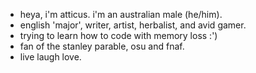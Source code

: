 - heya, i'm atticus. i'm an australian male (he/him).
- english 'major', writer, artist, herbalist, and avid gamer.
- trying to learn how to code with memory loss :')
- fan of the stanley parable, osu and fnaf.
- live laugh love.
